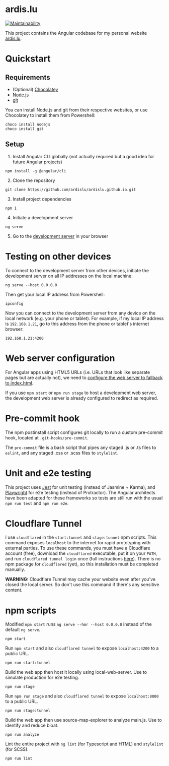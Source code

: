# ardis.lu
[![Maintainability](https://api.codeclimate.com/v1/badges/e036880db60c5df107c7/maintainability)](https://codeclimate.com/github/ardislu/ardislu.github.io/maintainability)

This project contains the Angular codebase for my personal website [ardis.lu](https://ardis.lu).

# Quickstart

## Requirements

- (Optional) [Chocolatey](https://chocolatey.org/)
- [Node.js](https://nodejs.org/)
- [git](https://gitforwindows.org/)

You can install Node.js and git from their respective websites, or use Chocolatey to install them from Powershell:
```
choco install nodejs
choco install git
```

## Setup

1. Install Angular CLI globally (not actually required but a good idea for future Angular projects)
```
npm install -g @angular/cli
```

2. Clone the repository
```
git clone https://github.com/ardislu/ardislu.github.io.git
```

3. Install project dependencies
```
npm i
```

4. Initiate a development server
```
ng serve
```

5. Go to the [development server](http://localhost:4200/) in your browser

# Testing on other devices
To connect to the development server from other devices, initiate the development server on all IP addresses on the local machine:
```
ng serve --host 0.0.0.0
```

Then get your local IP address from Powershell:
```
ipconfig
```

Now you can connect to the development server from any device on the local network (e.g. your phone or tablet). For example, if my local IP address is `192.168.1.21`, go to this address from the phone or tablet's internet browser:
```
192.168.1.21:4200
```

# Web server configuration
For Angular apps using HTML5 URLs (i.e. URLs that look like separate pages but are actually not), we need to [configure the web server to fallback to index.html](https://angular.io/guide/deployment#server-configuration).

If you use `npm start` or `npm run stage` to host a development web server, the development web server is already configured to redirect as required.

# Pre-commit hook
The npm postinstall script configures git locally to run a custom pre-commit hook, located at `.git-hooks/pre-commit`.

The `pre-commit` file is a bash script that pipes any staged .js or .ts files to `eslint`, and any staged .css or .scss files to `stylelint`.

# Unit and e2e testing
This project uses [Jest](https://www.npmjs.com/package/jest) for unit testing (instead of Jasmine + Karma), and [Playwright](https://www.npmjs.com/package/playwright) for e2e testing (instead of Protractor). The Angular architects have been adapted for these frameworks so tests are still run with the usual `npm run test` and `npm run e2e`.

# Cloudflare Tunnel
I use `cloudflared` in the `start:tunnel` and `stage:tunnel` npm scripts. This command exposes `localhost` to the internet for rapid prototyping with external parties. To use these commands, you must have a Cloudflare account (free), download the `cloudflared` executable, put it on your `PATH`, and run `cloudflared tunnel login` once (full instructions [here](https://developers.cloudflare.com/cloudflare-one/connections/connect-apps/install-and-setup/installation)). There is no npm package for `cloudflared` (yet), so this installation must be completed manually.

**WARNING:** Cloudflare Tunnel may cache your website even after you've closed the local server. So don't use this command if there's any sensitive content.

# npm scripts
Modified `npm start` runs `ng serve --hmr --host 0.0.0.0` instead of the default `ng serve`.
```
npm start
```

Run `npm start` and also `cloudflared tunnel` to expose `localhost:4200` to a public URL.
```
npm run start:tunnel
```

Build the web app then host it locally using local-web-server. Use to simulate production for e2e testing. 
```
npm run stage
```

Run `npm run stage` and also `cloudflared tunnel` to expose `localhost:8000` to a public URL.
```
npm run stage:tunnel
```

Build the web app then use source-map-explorer to analyze main.js. Use to identify and reduce bloat.
```
npm run analyze
```

Lint the entire project with `ng lint` (for Typescript and HTML) and `stylelint` (for SCSS).
```
npm run lint
```
